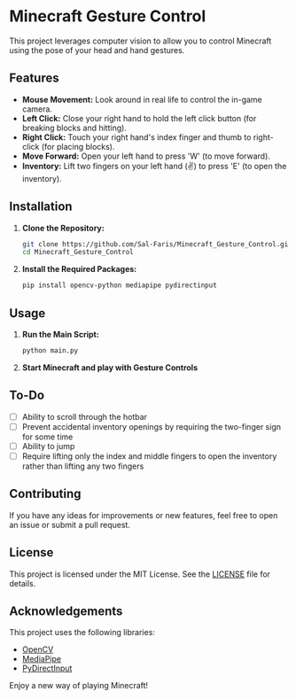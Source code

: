 # Minecraft Gesture Control

This project leverages computer vision to allow you to control Minecraft using the pose of your head and hand gestures.

## Features

- **Mouse Movement:** Look around in real life to control the in-game camera.
- **Left Click:** Close your right hand to hold the left click button (for breaking blocks and hitting).
- **Right Click:** Touch your right hand's index finger and thumb to right-click (for placing blocks).
- **Move Forward:** Open your left hand to press 'W' (to move forward).
- **Inventory:** Lift two fingers on your left hand (✌) to press 'E' (to open the inventory).

## Installation

1. **Clone the Repository:**
    ```sh
    git clone https://github.com/Sal-Faris/Minecraft_Gesture_Control.git
    cd Minecraft_Gesture_Control
    ```

2. **Install the Required Packages:**
    ```sh
    pip install opencv-python mediapipe pydirectinput
    ```

## Usage

1. **Run the Main Script:**
    ```sh
    python main.py
    ```

2. **Start Minecraft and play with Gesture Controls**

## To-Do

- [ ] Ability to scroll through the hotbar
- [ ] Prevent accidental inventory openings by requiring the two-finger sign for some time
- [ ] Ability to jump
- [ ] Require lifting only the index and middle fingers to open the inventory rather than lifting any two fingers

## Contributing

If you have any ideas for improvements or new features, feel free to open an issue or submit a pull request.

## License

This project is licensed under the MIT License. See the [LICENSE](LICENSE) file for details.

## Acknowledgements

This project uses the following libraries:
- [OpenCV](https://opencv.org/)
- [MediaPipe](https://ai.google.dev/edge/mediapipe/solutions/guide)
- [PyDirectInput](https://github.com/learncodebygaming/pydirectinput)

Enjoy a new way of playing Minecraft!
